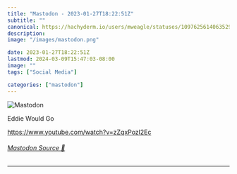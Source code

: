 ```yaml
---
title: "Mastodon - 2023-01-27T18:22:51Z"
subtitle: ""
canonical: https://hachyderm.io/users/mweagle/statuses/109762561406352939
description:
image: "/images/mastodon.png"

date: 2023-01-27T18:22:51Z
lastmod: 2024-03-09T15:47:03-08:00
image: ""
tags: ["Social Media"]

categories: ["mastodon"]
---
```

![Mastodon](/images/mastodon.png)

<p>Eddie Would Go</p><p><a href="https://www.youtube.com/watch?v=zZqxPozl2Ec" target="_blank" rel="nofollow noopener noreferrer" translate="no"><span class="invisible">https://www.</span><span class="ellipsis">youtube.com/watch?v=zZqxPozl2E</span><span class="invisible">c</span></a></p>


###### [Mastodon Source 🐘](https://hachyderm.io/@mweagle/109762561406352939)

___
